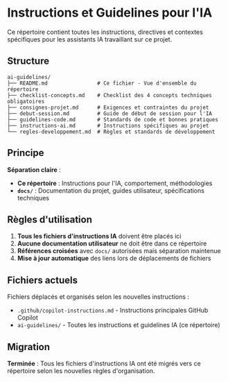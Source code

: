 # Instructions et Guidelines pour l'IA

Ce répertoire contient toutes les instructions, directives et contextes spécifiques pour les assistants IA travaillant sur ce projet.

## Structure

```
ai-guidelines/
├── README.md                # Ce fichier - Vue d'ensemble du répertoire
├── checklist-concepts.md    # Checklist des 4 concepts techniques obligatoires
├── consignes-projet.md      # Exigences et contraintes du projet
├── debut-session.md         # Guide de début de session pour l'IA
├── guidelines-code.md       # Standards de code et bonnes pratiques
├── instructions-ai.md       # Instructions spécifiques au projet
└── regles-developpement.md  # Règles et standards de développement
```

## Principe

**Séparation claire** : 
- **Ce répertoire** : Instructions pour l'IA, comportement, méthodologies
- **`docs/`** : Documentation du projet, guides utilisateur, spécifications techniques

## Règles d'utilisation

1. **Tous les fichiers d'instructions IA** doivent être placés ici
2. **Aucune documentation utilisateur** ne doit être dans ce répertoire
3. **Références croisées** avec `docs/` autorisées mais séparation maintenue
4. **Mise à jour automatique** des liens lors de déplacements de fichiers

## Fichiers actuels

Fichiers déplacés et organisés selon les nouvelles instructions :
- `.github/copilot-instructions.md` - Instructions principales GitHub Copilot
- `ai-guidelines/` - Toutes les instructions et guidelines IA (ce répertoire)

## Migration

**Terminée** : Tous les fichiers d'instructions IA ont été migrés vers ce répertoire selon les nouvelles règles d'organisation.
